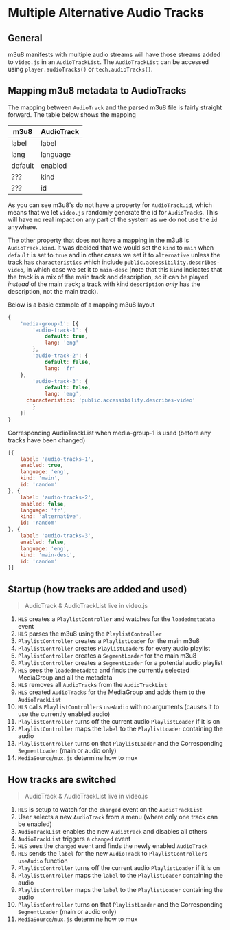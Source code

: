 # Multiple Alternative Audio Tracks
## General
m3u8 manifests with multiple audio streams will have those streams added to `video.js` in an `AudioTrackList`. The `AudioTrackList` can be accessed using `player.audioTracks()` or `tech.audioTracks()`.

## Mapping m3u8 metadata to AudioTracks
The mapping between `AudioTrack` and the parsed m3u8  file is fairly straight forward. The table below shows the mapping

| m3u8    | AudioTrack |
|---------|------------|
| label   | label      |
| lang    | language   |
| default | enabled    |
| ???     | kind       |
| ???     | id         |

As you can see m3u8's do not have a property for `AudioTrack.id`, which means that we let `video.js` randomly generate the id for `AudioTrack`s. This will have no real impact on any part of the system as we do not use the `id` anywhere.

The other property that does not have a mapping in the m3u8 is `AudioTrack.kind`. It was decided that we would set the `kind` to `main` when `default` is set to `true` and in other cases we set it to `alternative` unless the track has `characteristics` which include `public.accessibility.describes-video`, in which case we set it to `main-desc` (note that this `kind` indicates that the track is a mix of the main track and description, so it can be played *instead* of the main track; a track with kind `description` *only* has the description, not the main track).

Below is a basic example of a mapping
m3u8 layout
``` JavaScript
{
	'media-group-1': [{
		'audio-track-1': {
			default: true,
			lang: 'eng'
		},
		'audio-track-2': {
			default: false,
			lang: 'fr'
    },
		'audio-track-3': {
			default: false,
			lang: 'eng',
      characteristics: 'public.accessibility.describes-video'
		}
	}]
}
```

Corresponding AudioTrackList when media-group-1 is used (before any tracks have been changed)
``` JavaScript
[{
	label: 'audio-tracks-1',
	enabled: true,
	language: 'eng',
	kind: 'main',
	id: 'random'
}, {
	label: 'audio-tracks-2',
	enabled: false,
	language: 'fr',
	kind: 'alternative',
	id: 'random'
}, {
	label: 'audio-tracks-3',
	enabled: false,
	language: 'eng',
	kind: 'main-desc',
	id: 'random'
}]
```

## Startup (how tracks are added and used)
> AudioTrack & AudioTrackList live in video.js

1. `HLS` creates a `PlaylistController` and watches for the `loadedmetadata` event
1. `HLS` parses the m3u8 using the `PlaylistController`
1. `PlaylistController` creates a `PlaylistLoader` for the main m3u8
1. `PlaylistController` creates `PlaylistLoader`s for every audio playlist
1. `PlaylistController` creates a `SegmentLoader` for the main m3u8
1. `PlaylistController` creates a `SegmentLoader` for a potential audio playlist
1. `HLS` sees the `loadedmetadata` and finds the currently selected MediaGroup and all the metadata
1. `HLS` removes all `AudioTrack`s from the `AudioTrackList`
1. `HLS` created `AudioTrack`s for the MediaGroup and adds them to the `AudioTrackList`
1. `HLS` calls `PlaylistController`s `useAudio` with no arguments (causes it to use the currently enabled audio)
1. `PlaylistController` turns off the current audio `PlaylistLoader` if it is on
1. `PlaylistController` maps the `label` to the `PlaylistLoader` containing the audio
1. `PlaylistController` turns on that `PlaylistLoader` and the Corresponding `SegmentLoader` (main or audio only)
1. `MediaSource`/`mux.js` determine how to mux

## How tracks are switched
> AudioTrack & AudioTrackList live in video.js

1. `HLS` is setup to watch for the `changed` event on the `AudioTrackList`
1. User selects a new `AudioTrack` from a menu (where only one track can be enabled)
1. `AudioTrackList` enables the new `Audiotrack` and disables all others
1. `AudioTrackList` triggers a `changed` event
1. `HLS` sees the `changed` event and finds the newly enabled `AudioTrack`
1. `HLS` sends the `label` for the new `AudioTrack` to `PlaylistController`s `useAudio` function
1. `PlaylistController` turns off the current audio `PlaylistLoader` if it is on
1. `PlaylistController` maps the `label` to the `PlaylistLoader` containing the audio
1. `PlaylistController` maps the `label` to the `PlaylistLoader` containing the audio
1. `PlaylistController` turns on that `PlaylistLoader` and the Corresponding `SegmentLoader` (main or audio only)
1. `MediaSource`/`mux.js` determine how to mux

